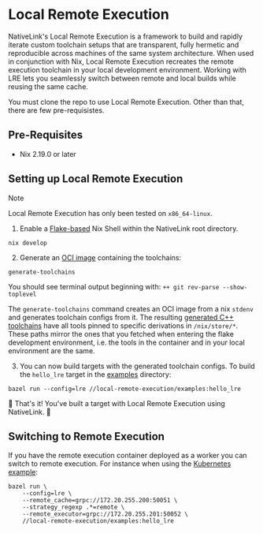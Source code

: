 # Local Remote Execution

NativeLink's Local Remote Execution is a framework to build and rapidly iterate
custom toolchain setups that are transparent, fully hermetic and reproducible
across machines of the same system architecture. When used in conjunction with Nix,
Local Remote Execution recreates the remote execution toolchain in your local
development environment. Working with LRE lets you seamlessly switch between remote
and local builds while reusing the same cache.

You must clone the repo to use Local Remote Execution. Other than that, there are few pre-requisistes.
## Pre-Requisites

- Nix 2.19.0 or later

## Setting up Local Remote Execution

> [!Note]
> Local Remote Execution has only been tested on `x86_64-linux`.

1. Enable a [Flake-based](https://nixos.wiki/wiki/Development_environment_with_nix-shell) Nix Shell within the NativeLink root directory.

```shell
nix develop
```
2. Generate an [OCI image](https://opencontainers.org/) containing the toolchains:

```shell
generate-toolchains
```

You should see terminal output beginning with:
`++ git rev-parse --show-toplevel`


The `generate-toolchains` command creates an OCI image from a nix `stdenv` and
generates toolchain configs from it. The resulting [generated C++ toolchains](
./generated/cc/BUILD) have all tools pinned to specific derivations in
`/nix/store/*`. These paths mirror the ones that you fetched when entering the
flake development environment, i.e. the tools in the container and in your local
environment are the same.

3. You can now build targets with the generated toolchain configs. To build the `hello_lre` target in the [examples](./examples/) directory:

```shell
bazel run --config=lre //local-remote-execution/examples:hello_lre
```
🎉 That's it! You've built a target with Local Remote Execution using NativeLink. 🎉

## Switching to Remote Execution

If you have the remote execution container deployed as a worker you can switch
to remote execution. For instance when using the [Kubernetes example](../deployment-examples/kubernetes):

```shell
bazel run \
    --config=lre \
    --remote_cache=grpc://172.20.255.200:50051 \
    --strategy_regexp .*=remote \
    --remote_executor=grpc://172.20.255.201:50052 \
    //local-remote-execution/examples:hello_lre
```
